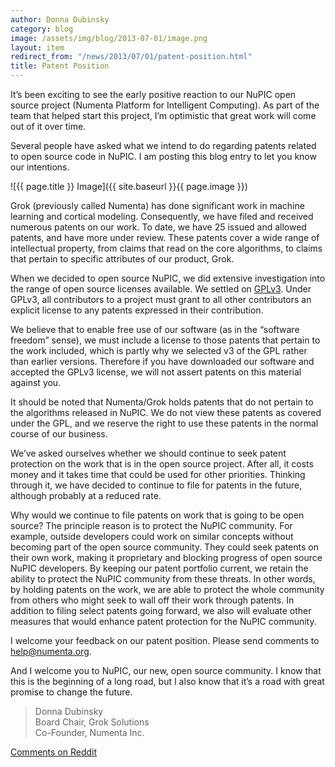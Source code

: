 ```yaml
---
author: Donna Dubinsky
category: blog
image: /assets/img/blog/2013-07-01/image.png
layout: item
redirect_from: "/news/2013/07/01/patent-position.html"
title: Patent Position
---
```


It’s been exciting to see the early positive reaction to our NuPIC open source
project (Numenta Platform for Intelligent Computing).  As part of the team that
helped start this project, I’m optimistic that great work will come out of it
over time.

Several people have asked what we intend to do regarding patents related to open
source code in NuPIC. I am posting this blog entry to let you know our
intentions.

![{{ page.title }} Image]({{ site.baseurl }}{{ page.image }})

Grok (previously called Numenta) has done significant work in machine learning
and cortical modeling.  Consequently, we have filed and received numerous
patents on our work.  To date, we have 25 issued and allowed patents, and have
more under review.  These patents cover a wide range of intellectual property,
from claims that read on the core algorithms, to claims that pertain to specific
attributes of our product, Grok.

When we decided to open source NuPIC, we did extensive investigation into the
range of open source licenses available.  We settled on
[GPLv3](http://opensource.org/licenses/GPL-3.0). Under GPLv3, all contributors
to a project must grant to all other contributors an explicit license to any
patents expressed in their contribution.

We believe that to enable free use of our software (as in the “software freedom”
sense), we must include a license to those patents that pertain to the work
included, which is partly why we selected v3 of the GPL rather than earlier
versions.  Therefore if you have downloaded our software and accepted the GPLv3
license, we will not assert patents on this material against you.

It should be noted that Numenta/Grok holds patents that do not pertain to the
algorithms released in NuPIC.  We do not view these patents as covered under the
GPL, and we reserve the right to use these patents in the normal course of our
business.

We’ve asked ourselves whether we should continue to seek patent protection on
the work that is in the open source project.  After all, it costs money and it
takes time that could be used for other priorities.  Thinking through it, we
have decided to continue to file for patents in the future, although probably at
a reduced rate.

Why would we continue to file patents on work that is going to be open source?
The principle reason is to protect the NuPIC community.  For example, outside
developers could work on similar concepts without becoming part of the open
source community.  They could seek patents on their own work, making it
proprietary and blocking progress of open source NuPIC developers.  By keeping
our patent portfolio current, we retain the ability to protect the NuPIC
community from these threats.  In other words, by holding patents on the work,
we are able to protect the whole community from others who might seek to wall
off their work through patents. In addition to filing select patents going
forward, we also will evaluate other measures that would enhance patent
protection for the NuPIC community.

I welcome your feedback on our patent position.  Please send comments to
<help@numenta.org>.

And I welcome you to NuPIC, our new, open source community.  I know that this is
the beginning of a long road, but I also know that it’s a road with great
promise to change the future.

> Donna Dubinsky<br/>
> Board Chair, Grok Solutions<br/>
> Co-Founder, Numenta Inc.

[Comments on Reddit](http://www.reddit.com/r/MachineLearning/comments/1hfo0k/nupic_patent_position/)
